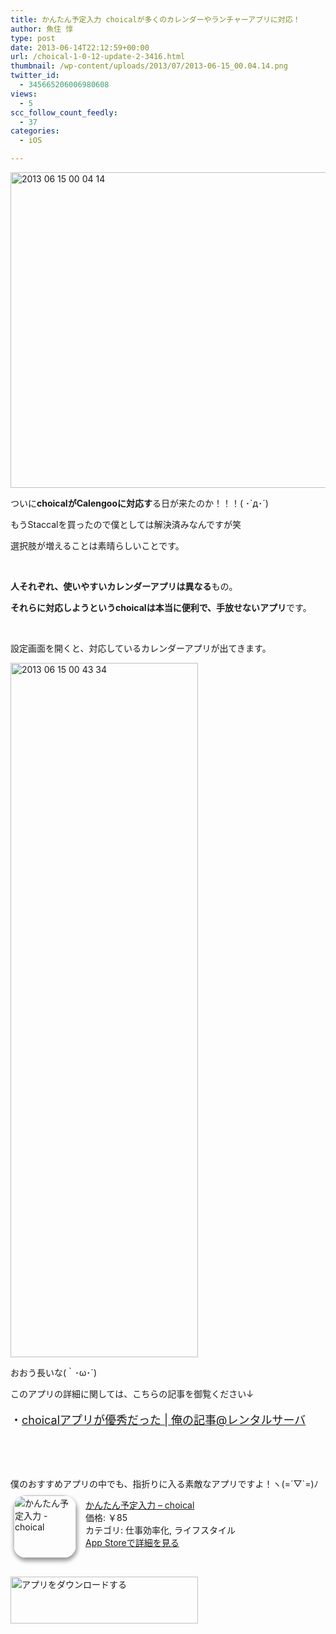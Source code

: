 ```yaml
---
title: かんたん予定入力 choicalが多くのカレンダーやランチャーアプリに対応！
author: 魚住 惇
type: post
date: 2013-06-14T22:12:59+00:00
url: /choical-1-0-12-update-2-3416.html
thumbnail: /wp-content/uploads/2013/07/2013-06-15_00.04.14.png
twitter_id:
  - 345665206006980608
views:
  - 5
scc_follow_count_feedly:
  - 37
categories:
  - iOS

---
```

<img decoding="async" loading="lazy" title="2013-06-15_00.04.14.png" src="/wp-content/uploads/2013/06/2013-06-15_00.04.14.png" alt="2013 06 15 00 04 14" width="600" height="505" border="0" />

<!--more-->

ついに**choicalがCalengooに対応す**る日が来たのか！！！( ･\`д･´)

もうStaccalを買ったので僕としては解決済みなんですが笑

選択肢が増えることは素晴らしいことです。

 

**人それぞれ、使いやすいカレンダーアプリは異なる**もの。

**それらに対応しようというchoicalは本当に便利で、手放せないアプリ**です。

 

設定画面を開くと、対応しているカレンダーアプリが出てきます。

<img decoding="async" loading="lazy" title="2013-06-15 00.43.34.jpg" src="/wp-content/uploads/2013/06/2013-06-15-00.43.341.jpg" alt="2013 06 15 00 43 34" width="300" height="1111" border="0" /> 

おおう長いな(｀･ω･´)

このアプリの詳細に関しては、こちらの記事を御覧ください↓

<p style="font-size: 18px;">
  ・<a rel="nofollow" href="http://192.168.11.200:8000/choical-nice-1022.html" target="_blank">choicalアプリが優秀だった | 俺の記事@レンタルサーバ</a>
</p>

 

 

僕のおすすめアプリの中でも、指折りに入る素敵なアプリですよ！ヽ(=´▽\`=)ﾉ

<div class="appHtmlFrame">
  <span class="appIcon"><a href="http://click.linksynergy.com/fs-bin/stat?id=X4b77EM*hqg&offerid=94348&type=3&subid=0&tmpid=2192&RD_PARM1=https%253A%252F%252Fitunes.apple.com%252Fjp%252Fapp%252Fkantan-yu-ding-ru-li-choical%252Fid438197745%253Fmt%253D8%2526uo%253D4%2526partnerId%253D30" rel="nofollow" target="_blank"><img decoding="async" loading="lazy" class="appIconImg" style="border-radius: 20px 20px 20px 20px; -moz-border-radius: 20px 20px 20px 20px; -webkit-border-radius: 20px 20px 20px 20px; box-shadow: 1px 4px 6px 1px #999999; -moz-box-shadow: 1px 4px 6px 1px #999999; -webkit-box-shadow: 1px 4px 6px 1px #999999; margin: -5px 15px 1px 5px; float: left;" src="http://a548.phobos.apple.com/us/r1000/120/Purple2/v4/6d/96/3a/6d963a1b-1d47-ccc6-8fa4-8cc33d9b903a/mzl.zmmvsfyk.100x100-75.png" alt="かんたん予定入力 - choical" width="100" height="100" /></a></span><span class="appTitle"><a href="http://click.linksynergy.com/fs-bin/stat?id=X4b77EM*hqg&offerid=94348&type=3&subid=0&tmpid=2192&RD_PARM1=https%253A%252F%252Fitunes.apple.com%252Fjp%252Fapp%252Fkantan-yu-ding-ru-li-choical%252Fid438197745%253Fmt%253D8%2526uo%253D4%2526partnerId%253D30" rel="nofollow" target="_blank"> かんたん予定入力 &#8211; choical</a></span><br /><span class="appPrice">価格: ￥85</span><br /><span class="appCat">カテゴリ: 仕事効率化, ライフスタイル</span><br /><span class="appLink"><a href="http://click.linksynergy.com/fs-bin/stat?id=X4b77EM*hqg&offerid=94348&type=3&subid=0&tmpid=2192&RD_PARM1=https%253A%252F%252Fitunes.apple.com%252Fjp%252Fapp%252Fkantan-yu-ding-ru-li-choical%252Fid438197745%253Fmt%253D8%2526uo%253D4%2526partnerId%253D30" rel="nofollow" target="_blank">App Storeで詳細を見る</a></span></p> 
  
  <div class="appDownloadButton">
    <p>
       
    </p>
    <p>
      <a href="http://click.linksynergy.com/fs-bin/stat?id=X4b77EM*hqg&offerid=94348&type=3&subid=0&tmpid=2192&RD_PARM1=https%253A%252F%252Fitunes.apple.com%252Fjp%252Fapp%252Fkantan-yu-ding-ru-li-choical%252Fid438197745%253Fmt%253D8%2526uo%253D4%2526partnerId%253D30" rel="nofollow" target="_blank"><img decoding="async" loading="lazy" src="http://uozumi.ddo.jp/images/appcheck.gif" alt="アプリをダウンロードする" width="300" height="75" /></a></div> </div>